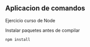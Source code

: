 ## Aplicacion de comandos

Ejercicio curso de Node


Instalar paquetes antes de compilar

```
npm install
```